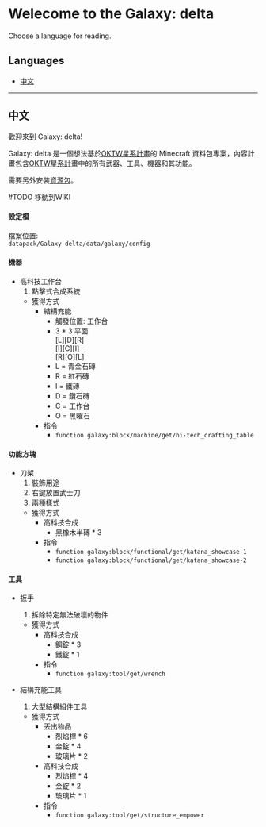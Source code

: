 # Welecome to the Galaxy: delta

Choose a language for reading.

## Languages

* [中文](#中文)

---

## 中文

歡迎來到 Galaxy: delta!

Galaxy: delta 是一個想法基於[OKTW星系計畫](https://github.com/OKTW-Network/Galaxy)的 Minecraft 資料包專案，內容計畫包含[OKTW星系計畫](https://github.com/OKTW-Network/Galaxy)中的所有武器、工具、機器和其功能。

需要另外安裝[資源包](https://github.com/bill96012/Galaxy-delta-resourcepack)。


  #TODO 移動到WIKI

#### 設定檔

  檔案位置:  
    `datapack/Galaxy-delta/data/galaxy/config`

#### 機器

* 高科技工作台
  1. 點擊式合成系統
  * 獲得方式
    * 結構充能
      * 觸發位置: 工作台
      * 3 * 3 平面  
        [L][D][R]  
        [I][C][I]  
        [R][O][L]
      * L = 青金石磚
      * R = 紅石磚
      * I = 鐵磚
      * D = 鑽石磚
      * C = 工作台
      * O = 黑曜石
    * 指令
      * `function galaxy:block/machine/get/hi-tech_crafting_table`

#### 功能方塊

* 刀架
  1. 裝飾用途
  2. 右鍵放置武士刀
  3. 兩種樣式
  * 獲得方式
    * 高科技合成
      * 黑橡木半磚 * 3
    * 指令
      * `function galaxy:block/functional/get/katana_showcase-1`
      * `function galaxy:block/functional/get/katana_showcase-2`

#### 工具

* 扳手
  1. 拆除特定無法破壞的物件
  * 獲得方式
    * 高科技合成
      * 鋼錠 * 3
      * 鐵錠 * 1
    * 指令
      * `function galaxy:tool/get/wrench`

* 結構充能工具
  1. 大型結構組件工具
  * 獲得方式
    * 丟出物品
      * 烈焰桿 * 6
      * 金錠 * 4
      * 玻璃片 * 2
    * 高科技合成
      * 烈焰桿 * 4
      * 金錠 * 2
      * 玻璃片 * 1
    * 指令
      * `function galaxy:tool/get/structure_empower`
